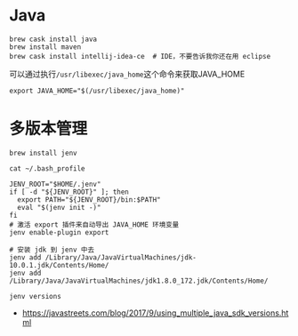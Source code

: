 # Java

```
brew cask install java
brew install maven
brew cask install intellij-idea-ce  # IDE，不要告诉我你还在用 eclipse
```

可以通过执行`/usr/libexec/java_home`这个命令来获取JAVA_HOME

```
export JAVA_HOME="$(/usr/libexec/java_home)"
```

# 多版本管理

```
brew install jenv

cat ~/.bash_profile

JENV_ROOT="$HOME/.jenv"
if [ -d "${JENV_ROOT}" ]; then
  export PATH="${JENV_ROOT}/bin:$PATH"
  eval "$(jenv init -)"
fi
# 激活 export 插件来自动导出 JAVA_HOME 环境变量
jenv enable-plugin export

# 安装 jdk 到 jenv 中去
jenv add /Library/Java/JavaVirtualMachines/jdk-10.0.1.jdk/Contents/Home/
jenv add /Library/Java/JavaVirtualMachines/jdk1.8.0_172.jdk/Contents/Home/

jenv versions
```
- https://javastreets.com/blog/2017/9/using_multiple_java_sdk_versions.html

